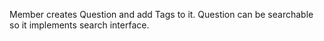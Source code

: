 Member creates Question and add Tags to it. Question can be searchable so it implements search interface. 